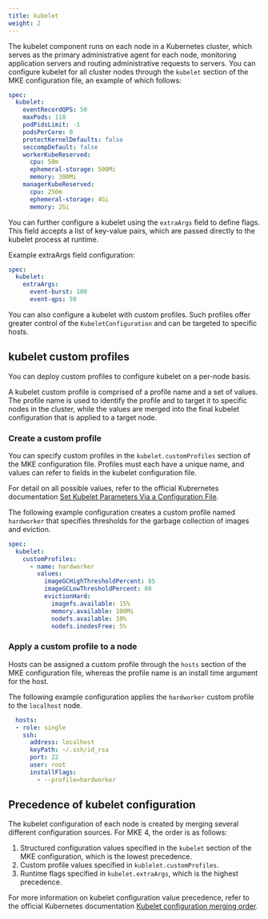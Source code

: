 ```yaml
---
title: kubelet
weight: 2
---
```


The kubelet component runs on each node in a Kubernetes cluster, which serves
as the primary administrative agent for each node, monitoring application
servers and routing administrative requests to servers. You can configure
kubelet for all cluster nodes through the `kubelet` section of the MKE
configuration file, an example of which follows:

```yaml
spec:
  kubelet:
    eventRecordQPS: 50
    maxPods: 110
    podPidsLimit: -1
    podsPerCore: 0
    protectKernelDefaults: false
    seccompDefault: false
    workerKubeReserved:
      cpu: 50m
      ephemeral-storage: 500Mi
      memory: 300Mi
    managerKubeReserved:
      cpu: 250m
      ephemeral-storage: 4Gi
      memory: 2Gi
```

You can further configure a kubelet using the `extraArgs` field to define
flags. This field accepts a list of key-value pairs, which are passed directly
to the kubelet process at runtime.

Example extraArgs field configuration:

```yaml
spec:
  kubelet:
    extraArgs:
      event-burst: 100
      event-qps: 50
```

You can also configure a kubelet with custom profiles. Such profiles offer
greater control of the `KubeletConfiguration` and can be targeted to specific
hosts.

## kubelet custom profiles

You can deploy custom profiles to configure kubelet on a per-node basis.

A kubelet custom profile is comprised of a profile name and a set of values.
The profile name is used to identify the profile and to target it to specific
nodes in the cluster, while the values are merged into the final kubelet
configuration that is applied to a target node.

### Create a custom profile

You can specify custom profiles in the `kubelet.customProfiles` section of the
MKE configuration file. Profiles must each have a unique name, and values can
refer to fields in the kubelet configuration file.

For detail on all possible values, refer to the official Kubrernetes
documentation [Set Kubelet Parameters Via a Configuration
File](https://kubernetes.io/docs/tasks/administer-cluster/kubelet-config-file/).

The following example configuration creates a custom profile named `hardworker`
that specifies thresholds for the garbage collection of images and eviction.

```yaml
spec:
  kubelet:
    customProfiles:
      - name: hardworker
        values:
          imageGCHighThresholdPercent: 85
          imageGCLowThresholdPercent: 80
          evictionHard:
            imagefs.available: 15%
            memory.available: 100Mi
            nodefs.available: 10%
            nodefs.inodesFree: 5%
```

### Apply a custom profile to a node

Hosts can be assigned a custom profile through the `hosts` section of the MKE
configuration file, whereas the profile name is an install time argument for
the host.

The following example configuration applies the `hardworker` custom profile to
the `localhost` node.

```yaml
  hosts:
  - role: single
    ssh:
      address: localhost
      keyPath: ~/.ssh/id_rsa
      port: 22
      user: root
      installFlags:
        - --profile=hardworker
```

## Precedence of kubelet configuration

The kubelet configuration of each node is created by merging several different
configuration sources. For MKE 4, the order is as follows:

1. Structured configuration values specified in the `kubelet` section of the
   MKE configuration, which is the lowest precedence.
2. Custom profile values specified in `kublelet.customProfiles`.
3. Runtime flags specified in `kubelet.extraArgs`, which is the highest
   precedence.

For more information on kubelet configuration value precedence, refer to the
official Kubernetes documentation [Kubelet configuration merging
order](https://kubernetes.io/docs/tasks/administer-cluster/kubelet-config-file/#kubelet-configuration-merging-order).
